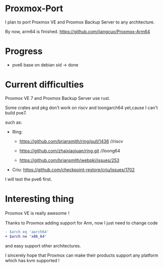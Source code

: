 # Proxmox-Port

I plan to port Proxmox VE and Proxmox Backup Server to any architecture.

By now, arm64 is finished. https://github.com/jiangcuo/Proxmox-Arm64

# Progress

* pve6 base on debian sid -> done

# Current difficulties

Proxmox VE 7 and Proxmox Backup Server use rust.

Some crates and pkg don't work on riscv and loongarch64 yet,cause I can't build pve7.

such as:

- Ring: 
  - https://github.com/briansmith/ring/pull/1436 //riscv
  
  - https://github.com/zhaixiaojuan/ring.git   //loong64

  - https://github.com/briansmith/webpki/issues/253 

- Criu: 
https://github.com/checkpoint-restore/criu/issues/1702

I will test the pve6 first.

# Interesting thing

Proxmox VE is really awesome！

Thanks to Proxmox adding support for Arm, now I just need to change code
```patch
- $arch eq 'aarch64'
+ $arch ne 'x86_64'
```
and easy support other architectures.

I sincerely hope that Proxmox can make their products support any platform which has kvm supported !

